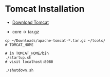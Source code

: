 # Tomcat Installation

- [Download Tomcat](https://tomcat.apache.org/download-70.cgi)

- core -> tar.gz

```shell
cp ~/Downloads/apache-tomcat-*.tar.gz ~/tools/
# TOMCAT_HOME
```

```shell
# in TOMCAT_HOME/bin
./startup.sh
# visit localhost:8080

./shutdown.sh
```
